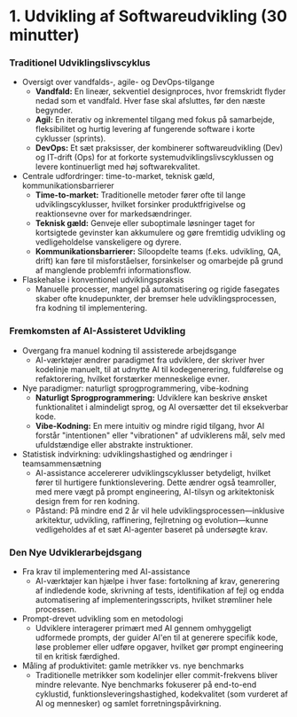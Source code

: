 # 1. Udvikling af Softwareudvikling (30 minutter)

### Traditionel Udviklingslivscyklus
- Oversigt over vandfalds-, agile- og DevOps-tilgange
  * **Vandfald:** En lineær, sekventiel designproces, hvor fremskridt flyder nedad som et vandfald. Hver fase skal afsluttes, før den næste begynder.
  * **Agil:** En iterativ og inkrementel tilgang med fokus på samarbejde, fleksibilitet og hurtig levering af fungerende software i korte cyklusser (sprints).
  * **DevOps:** Et sæt praksisser, der kombinerer softwareudvikling (Dev) og IT-drift (Ops) for at forkorte systemudviklingslivscyklussen og levere kontinuerligt med høj softwarekvalitet.
- Centrale udfordringer: time-to-market, teknisk gæld, kommunikationsbarrierer
  * **Time-to-market:** Traditionelle metoder fører ofte til lange udviklingscyklusser, hvilket forsinker produktfrigivelse og reaktionsevne over for markedsændringer.
  * **Teknisk gæld:** Genveje eller suboptimale løsninger taget for kortsigtede gevinster kan akkumulere og gøre fremtidig udvikling og vedligeholdelse vanskeligere og dyrere.
  * **Kommunikationsbarrierer:** Siloopdelte teams (f.eks. udvikling, QA, drift) kan føre til misforståelser, forsinkelser og omarbejde på grund af manglende problemfri informationsflow.
- Flaskehalse i konventionel udviklingspraksis
  * Manuelle processer, mangel på automatisering og rigide fasegates skaber ofte knudepunkter, der bremser hele udviklingsprocessen, fra kodning til implementering.

### Fremkomsten af AI-Assisteret Udvikling
- Overgang fra manuel kodning til assisterede arbejdsgange
  * AI-værktøjer ændrer paradigmet fra udviklere, der skriver hver kodelinje manuelt, til at udnytte AI til kodegenerering, fuldførelse og refaktorering, hvilket forstærker menneskelige evner.
- Nye paradigmer: naturligt sprogprogrammering, vibe-kodning
  * **Naturligt Sprogprogrammering:** Udviklere kan beskrive ønsket funktionalitet i almindeligt sprog, og AI oversætter det til eksekverbar kode.
  * **Vibe-Kodning:** En mere intuitiv og mindre rigid tilgang, hvor AI forstår "intentionen" eller "vibrationen" af udviklerens mål, selv med ufuldstændige eller abstrakte instruktioner.
- Statistisk indvirkning: udviklingshastighed og ændringer i teamsammensætning
  * AI-assistance accelererer udviklingscyklusser betydeligt, hvilket fører til hurtigere funktionslevering. Dette ændrer også teamroller, med mere vægt på prompt engineering, AI-tilsyn og arkitektonisk design frem for ren kodning.
  * Påstand: På mindre end 2 år vil hele udviklingsprocessen—inklusive arkitektur, udvikling, raffinering, fejlretning og evolution—kunne vedligeholdes af et sæt AI-agenter baseret på undersøgte krav.

### Den Nye Udviklerarbejdsgang
- Fra krav til implementering med AI-assistance
  * AI-værktøjer kan hjælpe i hver fase: fortolkning af krav, generering af indledende kode, skrivning af tests, identifikation af fejl og endda automatisering af implementeringsscripts, hvilket strømliner hele processen.
- Prompt-drevet udvikling som en metodologi
  * Udviklere interagerer primært med AI gennem omhyggeligt udformede prompts, der guider AI'en til at generere specifik kode, løse problemer eller udføre opgaver, hvilket gør prompt engineering til en kritisk færdighed.
- Måling af produktivitet: gamle metrikker vs. nye benchmarks
  * Traditionelle metrikker som kodelinjer eller commit-frekvens bliver mindre relevante. Nye benchmarks fokuserer på end-to-end cyklustid, funktionsleveringshastighed, kodekvalitet (som vurderet af AI og mennesker) og samlet forretningspåvirkning.
